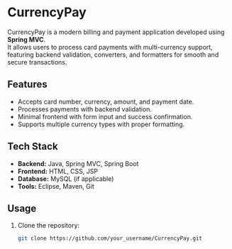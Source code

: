 # CurrencyPay

CurrencyPay is a modern billing and payment application developed using **Spring MVC**.  
It allows users to process card payments with multi-currency support, featuring backend validation, converters, and formatters for smooth and secure transactions.  

## Features
- Accepts card number, currency, amount, and payment date.  
- Processes payments with backend validation.  
- Minimal frontend with form input and success confirmation.  
- Supports multiple currency types with proper formatting.  

## Tech Stack
- **Backend:** Java, Spring MVC, Spring Boot  
- **Frontend:** HTML, CSS, JSP  
- **Database:** MySQL (if applicable)  
- **Tools:** Eclipse, Maven, Git  

## Usage
1. Clone the repository:  
   ```bash
   git clone https://github.com/your_username/CurrencyPay.git
